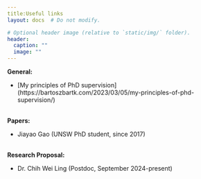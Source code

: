 ```yaml
---
title:Useful links
layout: docs  # Do not modify.

# Optional header image (relative to `static/img/` folder).
header:
  caption: ""
  image: ""
---
```

<b>General: </b>
<br>
<ul>
<li>[My principles of PhD supervision](https://bartoszbartk.com/2023/03/05/my-principles-of-phd-supervision/)</li>


</ul>

<br>
<b>Papers: </b>
<br>
<ul>
<li>Jiayao Gao (UNSW PhD student, since 2017)</li>

</ul>

<br>
<b>Research Proposal: </b>
<br>
<ul>
<li>Dr. Chih Wei Ling (Postdoc, September 2024-present)</li>
</ul>









